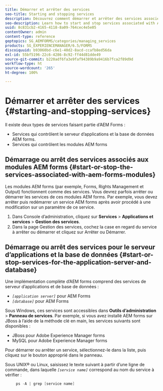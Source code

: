```yaml
---
title: Démarrer et arrêter des services
seo-title: Starting and stopping services
description: Découvrez comment démarrer et arrêter des services associés aux modules AEM Forms et au serveur d’applications et à la base de données.
seo-description: Learn how to start and stop services associated with AEM Forms modules and the application server and database.
uuid: 8c831cb2-4165-4118-8a09-764cec4e5e05
contentOwner: admin
content-type: reference
geptopics: SG_AEMFORMS/categories/managing_services
products: SG_EXPERIENCEMANAGER/6.5/FORMS
discoiquuid: b93060bd-c6e1-40d2-8acd-ccafb8ed56da
exl-id: 55bf5196-22c6-4286-8c92-ff44d81dde49
source-git-commit: b220adf6fa3e9faf94389b9a9416b7fca2f89d9d
workflow-type: ht
source-wordcount: '265'
ht-degree: 100%

---
```


# Démarrer et arrêter des services {#starting-and-stopping-services}

Il existe deux types de services faisant partie d’AEM Forms :

* Services qui contrôlent le serveur d’applications et la base de données AEM forms.
* Services qui contrôlent les modules AEM forms

## Démarrage ou arrêt des services associés aux modules AEM forms {#start-or-stop-the-services-associated-with-aem-forms-modules}

Les modules AEM forms (par exemple, Forms, Rights Management et Output) fonctionnent comme des services. Vous devrez parfois arrêter ou démarrer les services de ces modules AEM forms. Par exemple, vous devez arrêter puis redémarrer un service AEM forms après avoir procédé à une modification sur un paramètre de ce service.

1. Dans Console d’administration, cliquez sur **Services** > **Applications et services** > **Gestion des services**.
1. Dans la page Gestion des services, cochez la case en regard du service à arrêter ou démarrer et cliquez sur Arrêter ou Démarrer.

## Démarrage ou arrêt des services pour le serveur d’applications et la base de données {#start-or-stop-services-for-the-application-server-and-database}

Une implémentation complète d’AEM forms comprend des services de serveur d’applications et de base de données :

* *`[application server]`* pour AEM Forms
* *`[database]`* pour AEM Forms

Sous Windows, ces services sont accessibles dans **Outils d’administration** > **Panneau de services**. Par exemple, si vous avez installé AEM forms sur JBoss à l’aide de la méthode clé en main, les services suivants sont disponibles :

* JBoss pour Adobe Experience Manager forms
* MySQL pour Adobe Experience Manager forms

Pour démarrer ou arrêter un service, sélectionnez-le dans la liste, puis cliquez sur le bouton approprié dans le panneau.

Sous UNIX® ou Linux, saisissez le texte suivant à partir d’une ligne de commande, dans laquelle *`[service name]`* correspond au nom du service à vérifier :

```java
     ps -A | grep [service name]
```
